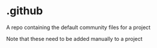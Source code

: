 # .github

A repo containing the default community files for a project

Note that these need to be added manually to a project
